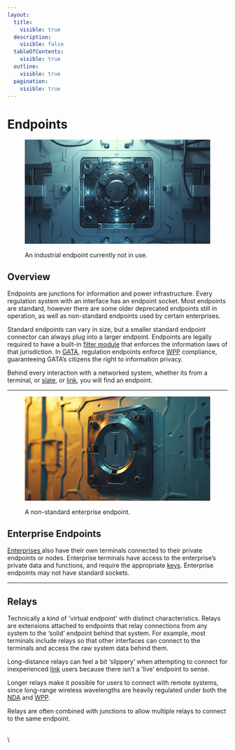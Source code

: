 ```yaml
---
layout:
  title:
    visible: true
  description:
    visible: false
  tableOfContents:
    visible: true
  outline:
    visible: true
  pagination:
    visible: true
---
```


# Endpoints

<figure><img src="../../.gitbook/assets/endpoints-982jfs.png" alt=""><figcaption><p>An industrial endpoint currently not in use.</p></figcaption></figure>

## Overview

Endpoints are junctions for information and power infrastructure. Every regulation system with an interface has an endpoint socket. Most endpoints are standard, however there are some older deprecated endpoints still in operation, as well as non-standard endpoints used by certain enterprises.

Standard endpoints can vary in size, but a smaller standard endpoint connector can always plug into a larger endpoint. Endpoints are legally required to have a built-in [filter module](asimovian-architecture.md#filter-modules) that enforces the information laws of that jurisdiction. In [GATA](../gata/), regulation endpoints enforce [WPP](../gata/institutions/atlan-information-control-aic.md#whole-privacy-protection-act) compliance, guaranteeing GATA’s citizens the right to information privacy.

Behind every interaction with a networked system, whether its from a terminal, or [slate](slates.md), or [link](links.md), you will find an endpoint.

***

<figure><img src="../../.gitbook/assets/nomoney420_close_up_insert_shot_of_a_small_inset_futuristic_pow_76f5804e-e6fa-477b-908d-e93934626b4c.png" alt="" width="563"><figcaption><p>A non-standard enterprise endpoint.</p></figcaption></figure>

## Enterprise Endpoints

[Enterprises ](../gata/enterprise/)also have their own terminals connected to their private endpoints or nodes. Enterprise terminals have access to the enterprise’s private data and functions, and require the appropriate [keys](../gata/politics/keys.md). Enterprise endpoints may not have standard sockets.

***

## **Relays**

Technically a kind of 'virtual endpoint' with distinct characteristics. Relays are extensions attached to endpoints that relay connections from any system to the ‘solid’ endpoint behind that system. For example, most terminals include relays so that other interfaces can connect to the terminals and access the raw system data behind them.

Long-distance relays can feel a bit ‘slippery’ when attempting to connect for inexperienced [link](links.md) users because there isn’t a ‘live’ endpoint to sense.

Longer relays make it possible for users to connect with remote systems, since long-range wireless wavelengths are heavily regulated under both the [NDA](../gata/politics/new-dawn-accords.md) and [WPP](../gata/institutions/atlan-information-control-aic.md#whole-privacy-protection-act).

Relays are often combined with junctions to allow multiple relays to connect to the same endpoint.

\
\
